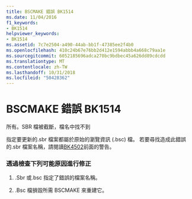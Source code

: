```yaml
---
title: BSCMAKE 錯誤 BK1514
ms.date: 11/04/2016
f1_keywords:
- BK1514
helpviewer_keywords:
- BK1514
ms.assetid: 7c7e2504-a490-44ab-bb1f-47385ee2f4b0
ms.openlocfilehash: 410c24b67e76bb2d412e1594abbb4a668c79aa1e
ms.sourcegitcommit: 6052185696adca270bc9bdbec45a626dd89cdcdd
ms.translationtype: MT
ms.contentlocale: zh-TW
ms.lasthandoff: 10/31/2018
ms.locfileid: "50428362"
---
```

# <a name="bscmake-error-bk1514"></a>BSCMAKE 錯誤 BK1514

所有。SBR 檔被截斷，檔名中找不到

指定要更新的.sbr 檔案都屬於原始的瀏覽資訊 (.bsc) 檔。 若要尋找造成此錯誤的.sbr 檔案名稱，請閱讀[BK4502](../../error-messages/tool-errors/bscmake-warning-bk4502.md)前面的警告。

### <a name="to-fix-by-checking-the-following-possible-causes"></a>透過檢查下列可能原因進行修正

1. .Sbr 或.bsc 指定了錯誤的檔案名稱。

1. .Bsc 檔損毀所需 BSCMAKE 來重建它。